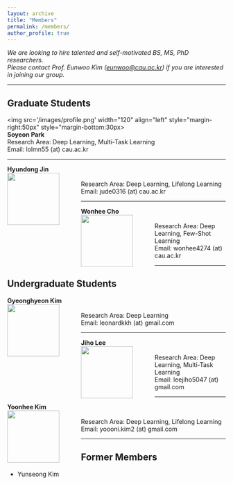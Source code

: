 ```yaml
---
layout: archive
title: "Members"
permalink: /members/
author_profile: true
---
```

*We are looking to hire talented and self-motivated BS, MS, PhD researchers.*      
*Please contact Prof. Eunwoo Kim (eunwoo@cau.ac.kr) if you are interested in joining our group.*

------
## Graduate Students
<img src='/images/profile.png' width="120" align="left" style="margin-right:50px" style="margin-bottom:30px>      
**Soyeon Park**      
Research Area: Deep Learning, Multi-Task Learning       
Email: lolmn55 (at) cau.ac.kr    

-----
**Hyundong Jin**    
<img src='/images/profile.png' width="120" align="left" style="margin-right:50px">      
Research Area: Deep Learning, Lifelong Learning       
Email: jude0316 (at) cau.ac.kr    

-----
**Wonhee Cho**      
<img src='/images/profile.png' width="120" align="left" style="margin-right:50px">       
Research Area: Deep Learning, Few-Shot Learning        
Email: wonhee4274 (at) cau.ac.kr     

------
## Undergraduate Students  
**Gyeonghyeon Kim**      
<img src='/images/profile.png' width="120" align="left" style="margin-right:50px">      
Research Area: Deep Learning       
Email: leonardkkh (at) gmail.com     

-----
**Jiho Lee**        
<img src='/images/profile.png' width="120" align="left" style="margin-right:50px">       
Research Area: Deep Learning, Multi-Task Learning            
Email: leejiho5047 (at) gmail.com      

-----
**Yoonhee Kim**       
<img src='/images/profile.png' width="120" align="left" style="margin-right:50px">       
Research Area: Deep Learning, Lifelong Learning           
Email: yoooni.kim2 (at) gmail.com      
  
  
------  
## Former Members   
- Yunseong Kim
